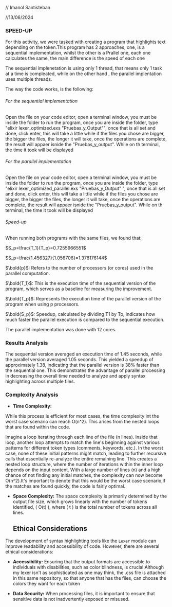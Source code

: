 // Imanol Santisteban

//13/06/2024

### SPEED-UP 

For this activity, we were tasked with creating a program that highlights text depending on the token.This program has 2 approaches, one, is a sequential implementation, whilst the other is a Prallel one, each one calculates the same, the main difference is the speed of each one

The sequential implenetation is using only 1 thread, that means only 1 task at a time is compleated, while on the other hand , the parallel implentation uses multiple threads.

The way the code works, is the following:

 ###### For the sequential implementation
 Open the file on your code editor, open a terminal window, you must be inside the folder to run the program, once you are inside the folder, type "elixir lexer_optimized.exs "Pruebas_y_Output"", once that is all set and done, click enter, this will take a little while if the files you chose are bigger, the bigger the files, the longer it will take, once the operations are complete, the result will appaer isnide the "Pruebas_y_output". While on th terminal, the time it took will be displayed

 ###### For the parallel implementation
Open the file on your code editor, open a terminal window, you must be inside the folder to run the program, once you are inside the folder, type "elixir lexer_optimized_parallel.exs "Pruebas_y_Output" ", once that is all set and done, click enter, this will take a little while if the files you chose are bigger, the bigger the files, the longer it will take, once the operations are complete, the result will appaer isnide the "Pruebas_y_output". While on th terminal, the time it took will be displayed

 ###### Speed-up
 When running both programs with the same files, we found that:

 $S_p=\frac{T_1}{T_p}=0.7255966551$

 $S_p=\frac{1.456327}{1.056706}=1.378176144$


$\bold{p}$: Refers to the number of processors (or cores) used in the parallel computation.

$\bold{T_1}$: This is the execution time of the sequential version of the program, which serves as a baseline for measuring the improvement.

$\bold{T_p}$: Represents the execution time of the parallel version of the program when using p processors.

$\bold{S_p}$: Speedup, calculated by dividing T1 by Tp, indicates how much faster the parallel execution is compared to the sequential execution.

The parallel implementation was done with 12 cores.
### Results Analysis

The sequential version averaged an execution time of 1.45 seconds, while the parallel version averaged 1.05 seconds. This yielded a speedup of approximately 1.38, indicating that the parallel version is 38% faster than the sequential one. This demonstrates the advantage of parallel processing in decreasing the overall time needed to analyze and apply syntax highlighting across multiple files.

### Complexity Analysis

- **Time Complexity:** 

While this process is efficient for most cases, the time complexity int the worst case scenario can reach O(n^2). This arises from the nested loops that are found within the code.

Imagine a loop iterating through each line of the file (n lines). Inside that loop, another loop attempts to match the line's beginning against various patterns for different token types (comments, keywords, etc.). In the worst case, none of these initial patterns might match, leading to further recursive calls that essentially re-analyze the entire remaining line. This creates a nested loop structure, where the number of iterations within the inner loop depends on the input content. With a large number of lines (n) and a high chance of not finding any initial matches, the complexity can now become O(n^2).It's important to denote that this would be the worst case scenario,if the matches are found quickly, the code is fairly optimal.


- **Space Complexity:** The space complexity is primarily determined by the output file size, which grows linearly with the number of tokens identified, \( O(t) \), where \( t \) is the total number of tokens across all lines.
  
  ## Ethical Considerations

The development of syntax highlighting tools like the `Lexer` module can improve readability and accessibility of code. However, there are several ethical considerations:

- **Accessibility:** Ensuring that the output formats are accessible to individuals with disabilities, such as color blindness, is crucial.Although my lexer isn't as sophisticated as one may think, the .css file is attached in this same repository, so that anyone that has the files, can choose the colors they want for each token

- **Data Security:** When processing files, it is important to ensure that sensitive data is not inadvertently exposed or misused.
  